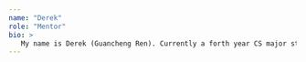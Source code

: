 ```yaml
---
name: "Derek"
role: "Mentor"
bio: >
   My name is Derek (Guancheng Ren). Currently a forth year CS major student. My major field of study is machine learning (mainly image processing and natural language processing). I took the CS56 with Prof. Conrad last winter quarter, where I worked on the TODO-List legacy code project. For that project I wrote the unit tests and integration tests using Junit. Designed the UI using Java Swing and HTML. And implemented a Saving/Loading mechanism with Java Serialization. Aside from Java, I am also familiar with HTML/JavaScript programming, which I believe will be very useful when developing web apps. Ask me questions if you have any. 
---
```

